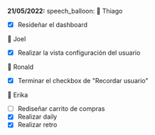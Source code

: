 **21/05/2022:** speech_balloon:
:triangular_flag_on_post: Thiago
- [x] Resideñar el dashboard

:triangular_flag_on_post: Joel 
- [x] Realizar la vista configuración del usuario

:triangular_flag_on_post: Ronald 
- [x] Terminar el checkbox de "Recordar usuario"

:triangular_flag_on_post: Erika 
- [ ] Rediseñar carrito de compras 
- [x] Realizar daily 
- [x] Realizar retro